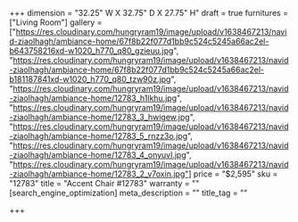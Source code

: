 +++
dimension = "32.25\" W X 32.75\" D X  27.75\" H"
draft = true
furnitures = ["Living Room"]
gallery = ["https://res.cloudinary.com/hungryram19/image/upload/v1638467213/navid-ziaolhagh/ambiance-home/67f8b22f077d1bb9c524c5245a66ac2el-b643758216xd-w1020_h770_q80_gzieuu.jpg", "https://res.cloudinary.com/hungryram19/image/upload/v1638467213/navid-ziaolhagh/ambiance-home/67f8b22f077d1bb9c524c5245a66ac2el-b181187841xd-w1020_h770_q80_tzw90z.jpg", "https://res.cloudinary.com/hungryram19/image/upload/v1638467213/navid-ziaolhagh/ambiance-home/12783_h1lkhu.jpg", "https://res.cloudinary.com/hungryram19/image/upload/v1638467213/navid-ziaolhagh/ambiance-home/12783_3_hwigew.jpg", "https://res.cloudinary.com/hungryram19/image/upload/v1638467213/navid-ziaolhagh/ambiance-home/12783_5_rnzz3o.jpg", "https://res.cloudinary.com/hungryram19/image/upload/v1638467213/navid-ziaolhagh/ambiance-home/12783_4_onyuvl.jpg", "https://res.cloudinary.com/hungryram19/image/upload/v1638467213/navid-ziaolhagh/ambiance-home/12783_2_v7oxin.jpg"]
price = "$2,595"
sku = "12783"
title = "Accent Chair #12783"
warranty = ""
[search_engine_optimization]
meta_description = ""
title_tag = ""

+++
